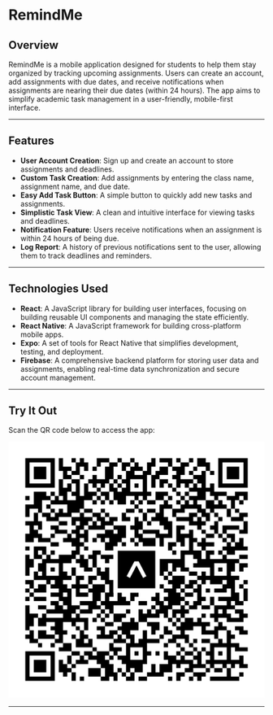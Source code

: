# RemindMe

## Overview

RemindMe is a mobile application designed for students to help them stay organized by tracking upcoming assignments. Users can create an account, add assignments with due dates, and receive notifications when assignments are nearing their due dates (within 24 hours). The app aims to simplify academic task management in a user-friendly, mobile-first interface.

---

## Features

- **User Account Creation**: Sign up and create an account to store assignments and deadlines.
- **Custom Task Creation**: Add assignments by entering the class name, assignment name, and due date.
- **Easy Add Task Button**: A simple button to quickly add new tasks and assignments.
- **Simplistic Task View**: A clean and intuitive interface for viewing tasks and deadlines.
- **Notification Feature**: Users receive notifications when an assignment is within 24 hours of being due.
- **Log Report**: A history of previous notifications sent to the user, allowing them to track deadlines and reminders.

---

## Technologies Used

- **React**: A JavaScript library for building user interfaces, focusing on building reusable UI components and managing the state efficiently.
- **React Native**: A JavaScript framework for building cross-platform mobile apps.
- **Expo**: A set of tools for React Native that simplifies development, testing, and deployment.
- **Firebase**: A comprehensive backend platform for storing user data and assignments, enabling real-time data synchronization and secure account management.

---

## Try It Out

Scan the QR code below to access the app:

![Scan to Try RemindMe](assets/qrCode_RemindMe.svg)

---


